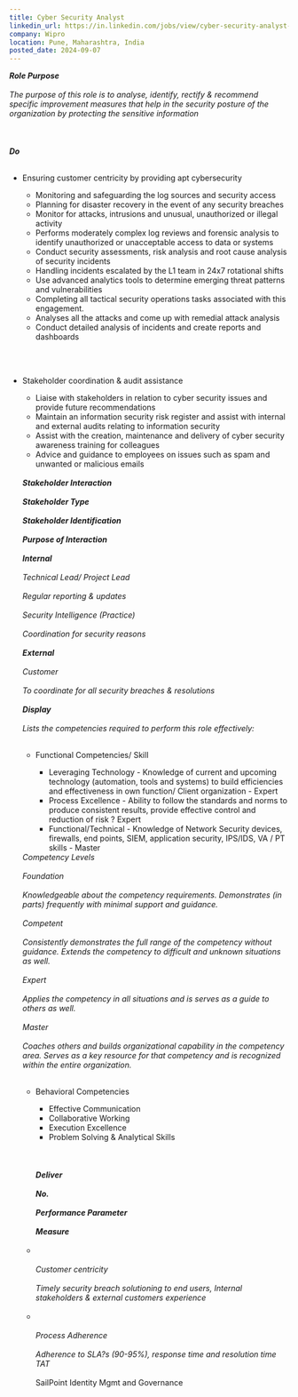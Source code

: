 ```yaml
---
title: Cyber Security Analyst
linkedin_url: https://in.linkedin.com/jobs/view/cyber-security-analyst-at-wipro-3945008521?position=56&pageNum=0&refId=Ws4E0X6aDNhIUt22%2B9u5fw%3D%3D&trackingId=ywj2%2FzxQFaUKdSonbhoZlA%3D%3D
company: Wipro
location: Pune, Maharashtra, India
posted_date: 2024-09-07
---
```


<div class="description__text description__text--rich">
<section class="show-more-less-html" data-max-lines="5">
<div class="show-more-less-html__markup show-more-less-html__markup--clamp-after-5 relative overflow-hidden">
<strong><em>Role Purpose<br/><br/></em></strong><em>The purpose of this role is to analyse, identify, rectify &amp; recommend specific improvement measures that help in the security posture of the organization by protecting the sensitive information<br/><br/></em><strong> <br/><br/></strong><strong><em>Do</em></strong> <br/><br/><ul><li>Ensuring customer centricity by providing apt cybersecurity </li><ul><li>Monitoring and safeguarding the log sources and security access </li><li>Planning for disaster recovery in the event of any security breaches</li><li>Monitor for attacks, intrusions and unusual, unauthorized or illegal activity</li><li>Performs moderately complex log reviews and forensic analysis to identify unauthorized or unacceptable access to data or systems </li><li>Conduct security assessments, risk analysis and root cause analysis of security incidents</li><li>Handling incidents escalated by the L1 team in 24x7 rotational shifts</li><li>Use advanced analytics tools to determine emerging threat patterns and vulnerabilities</li><li>Completing all tactical security operations tasks associated with this engagement.</li><li>Analyses all the attacks and come up with remedial attack analysis</li><li>Conduct detailed analysis of incidents and create reports and dashboards</li></ul></ul> <br/><br/><ul><li>Stakeholder coordination &amp; audit assistance </li><ul><li>Liaise with stakeholders in relation to cyber security issues and provide future recommendations</li><li>Maintain an information security risk register and assist with internal and external audits relating to information security</li><li>Assist with the creation, maintenance and delivery of cyber security awareness training for colleagues</li><li>Advice and guidance to employees on issues such as spam and unwanted or malicious emails<br/><br/></li></ul><strong><em>Stakeholder Interaction<br/><br/></em></strong><strong><em>Stakeholder Type<br/><br/></em></strong><strong><em>Stakeholder Identification<br/><br/></em></strong><strong><em>Purpose of Interaction<br/><br/></em></strong><strong><em>Internal<br/><br/></em></strong><em>Technical Lead/ Project Lead<br/><br/></em><em>Regular reporting &amp; updates<br/><br/></em><em>Security Intelligence (Practice)<br/><br/></em><em>Coordination for security reasons<br/><br/></em><strong><em>External<br/><br/></em></strong><em>Customer<br/><br/></em><em>To coordinate for all security breaches &amp; resolutions<br/><br/></em><strong><em>Display<br/><br/></em></strong><em>Lists the competencies required to perform this role effectively: </em> <br/><br/><ul><li>Functional Competencies/ Skill</li><ul><li>Leveraging Technology - Knowledge of current and upcoming technology (automation, tools and systems) to build efficiencies and effectiveness in own function/ Client organization - Expert </li><li>Process Excellence - Ability to follow the standards and norms to produce consistent results, provide effective control and reduction of risk ? Expert</li><li>Functional/Technical - Knowledge of Network Security devices, firewalls, end points, SIEM, application security, IPS/IDS, VA / PT skills - Master<br/></li></ul></ul><em>Competency Levels<br/><br/></em><em>Foundation<br/><br/></em><em>Knowledgeable about the competency requirements. Demonstrates (in parts) frequently with minimal support and guidance.<br/><br/></em><em>Competent<br/><br/></em><em>Consistently demonstrates the full range of the competency without guidance. Extends the competency to difficult and unknown situations as well.<br/><br/></em><em>Expert<br/><br/></em><em>Applies the competency in all situations and is serves as a guide to others as well.<br/><br/></em><em>Master<br/><br/></em><em>Coaches others and builds organizational capability in the competency area. Serves as a key resource for that competency and is recognized within the entire organization.</em> <br/><br/><ul><li>Behavioral Competencies</li><ul><li>Effective Communication</li><li>Collaborative Working</li><li>Execution Excellence</li><li>Problem Solving &amp; Analytical Skills<br/><br/></li></ul><strong> <br/><br/></strong><strong><em>Deliver<br/><br/></em></strong><strong><em>No.<br/><br/></em></strong><strong><em>Performance Parameter<br/><br/></em></strong><strong><em>Measure<br/><br/></em></strong><li><br/><br/></li><em>Customer centricity <br/><br/></em><em>Timely security breach solutioning to end users, Internal stakeholders &amp; external customers experience<br/><br/></em><li><br/><br/></li><em>Process Adherence <br/><br/></em><em>Adherence to SLA?s (90-95%), response time and resolution time TAT<br/><br/></em>SailPoint Identity Mgmt and Governance</ul></ul>
</div>


<!-- --> </section>
</div>